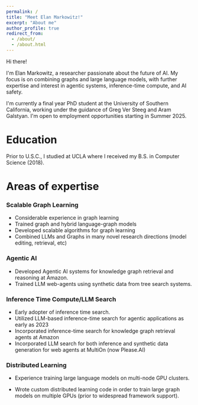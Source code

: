 ```yaml
---
permalink: /
title: "Meet Elan Markowitz!"
excerpt: "About me"
author_profile: true
redirect_from: 
  - /about/
  - /about.html
---
```


Hi there!

I'm Elan Markowitz, a researcher passionate about the future of AI. My focus is on combining graphs and large language models, with further expertise and interest in agentic systems, inference-time compute, and AI safety. 

I'm currently a final year PhD student at the University of Southern California, working under the guidance of Greg Ver Steeg and Aram Galstyan. I'm open to employment opportunities starting in Summer 2025.

Education
======
Prior to U.S.C., I studied at UCLA where I received my B.S. in Computer Science (2018). 


Areas of expertise
======
### Scalable Graph Learning

- Considerable experience in graph learning
- Trained graph and hybrid language-graph models
- Developed scalable algorithms for graph learning
- Combined LLMs and Graphs in many novel research directions (model editing, retrieval, etc)

### Agentic AI

- Developed Agentic AI systems for knowledge graph retrieval and reasoning at Amazon. 
- Trained LLM web-agents using synthetic data from tree search systems. 

### Inference Time Compute/LLM Search

- Early adopter of inference time search. 
- Utilized LLM-based inference-time search for agentic applications as early as 2023
- Incorporated inference-time search for knowledge graph retrieval agents at Amazon
- Incorporated LLM search for both inference and synthetic data generation for web agents at MultiOn (now Please.AI)

### Distributed Learning

- Experience training large language models on multi-node GPU clusters. 

- Wrote custom distributed learning code in order to train large graph models on multiple GPUs (prior to widespread framework support). 


